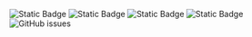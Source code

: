 ![Static Badge](https://img.shields.io/badge/blacklists-60-000000) ![Static Badge](https://img.shields.io/badge/blacklisted-2553799-cc0000) ![Static Badge](https://img.shields.io/badge/whitelisted-2244-00CC00) ![Static Badge](https://img.shields.io/badge/streaming_blacklist-28107-000000) ![GitHub issues](https://img.shields.io/github/issues/fabriziosalmi/blacklists)
